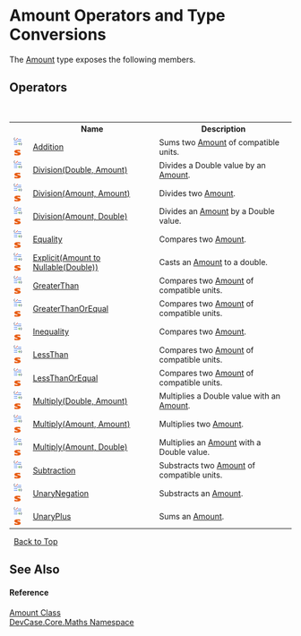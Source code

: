 # Amount Operators and Type Conversions
 

The <a href="T_DevCase_Core_Maths_Amount">Amount</a> type exposes the following members.


## Operators
&nbsp;<table><tr><th></th><th>Name</th><th>Description</th></tr><tr><td>![Public operator](media/puboperator.gif "Public operator")![Static member](media/static.gif "Static member")</td><td><a href="M_DevCase_Core_Maths_Amount_op_Addition">Addition</a></td><td>
Sums two <a href="T_DevCase_Core_Maths_Amount">Amount</a> of compatible units.</td></tr><tr><td>![Public operator](media/puboperator.gif "Public operator")![Static member](media/static.gif "Static member")</td><td><a href="M_DevCase_Core_Maths_Amount_op_Division_2">Division(Double, Amount)</a></td><td>
Divides a Double value by an <a href="T_DevCase_Core_Maths_Amount">Amount</a>.</td></tr><tr><td>![Public operator](media/puboperator.gif "Public operator")![Static member](media/static.gif "Static member")</td><td><a href="M_DevCase_Core_Maths_Amount_op_Division">Division(Amount, Amount)</a></td><td>
Divides two <a href="T_DevCase_Core_Maths_Amount">Amount</a>.</td></tr><tr><td>![Public operator](media/puboperator.gif "Public operator")![Static member](media/static.gif "Static member")</td><td><a href="M_DevCase_Core_Maths_Amount_op_Division_1">Division(Amount, Double)</a></td><td>
Divides an <a href="T_DevCase_Core_Maths_Amount">Amount</a> by a Double value.</td></tr><tr><td>![Public operator](media/puboperator.gif "Public operator")![Static member](media/static.gif "Static member")</td><td><a href="M_DevCase_Core_Maths_Amount_op_Equality">Equality</a></td><td>
Compares two <a href="T_DevCase_Core_Maths_Amount">Amount</a>.</td></tr><tr><td>![Public operator](media/puboperator.gif "Public operator")![Static member](media/static.gif "Static member")</td><td><a href="M_DevCase_Core_Maths_Amount_op_Explicit">Explicit(Amount to Nullable(Double))</a></td><td>
Casts an <a href="T_DevCase_Core_Maths_Amount">Amount</a> to a double.</td></tr><tr><td>![Public operator](media/puboperator.gif "Public operator")![Static member](media/static.gif "Static member")</td><td><a href="M_DevCase_Core_Maths_Amount_op_GreaterThan">GreaterThan</a></td><td>
Compares two <a href="T_DevCase_Core_Maths_Amount">Amount</a> of compatible units.</td></tr><tr><td>![Public operator](media/puboperator.gif "Public operator")![Static member](media/static.gif "Static member")</td><td><a href="M_DevCase_Core_Maths_Amount_op_GreaterThanOrEqual">GreaterThanOrEqual</a></td><td>
Compares two <a href="T_DevCase_Core_Maths_Amount">Amount</a> of compatible units.</td></tr><tr><td>![Public operator](media/puboperator.gif "Public operator")![Static member](media/static.gif "Static member")</td><td><a href="M_DevCase_Core_Maths_Amount_op_Inequality">Inequality</a></td><td>
Compares two <a href="T_DevCase_Core_Maths_Amount">Amount</a>.</td></tr><tr><td>![Public operator](media/puboperator.gif "Public operator")![Static member](media/static.gif "Static member")</td><td><a href="M_DevCase_Core_Maths_Amount_op_LessThan">LessThan</a></td><td>
Compares two <a href="T_DevCase_Core_Maths_Amount">Amount</a> of compatible units.</td></tr><tr><td>![Public operator](media/puboperator.gif "Public operator")![Static member](media/static.gif "Static member")</td><td><a href="M_DevCase_Core_Maths_Amount_op_LessThanOrEqual">LessThanOrEqual</a></td><td>
Compares two <a href="T_DevCase_Core_Maths_Amount">Amount</a> of compatible units.</td></tr><tr><td>![Public operator](media/puboperator.gif "Public operator")![Static member](media/static.gif "Static member")</td><td><a href="M_DevCase_Core_Maths_Amount_op_Multiply_2">Multiply(Double, Amount)</a></td><td>
Multiplies a Double value with an <a href="T_DevCase_Core_Maths_Amount">Amount</a>.</td></tr><tr><td>![Public operator](media/puboperator.gif "Public operator")![Static member](media/static.gif "Static member")</td><td><a href="M_DevCase_Core_Maths_Amount_op_Multiply">Multiply(Amount, Amount)</a></td><td>
Multiplies two <a href="T_DevCase_Core_Maths_Amount">Amount</a>.</td></tr><tr><td>![Public operator](media/puboperator.gif "Public operator")![Static member](media/static.gif "Static member")</td><td><a href="M_DevCase_Core_Maths_Amount_op_Multiply_1">Multiply(Amount, Double)</a></td><td>
Multiplies an <a href="T_DevCase_Core_Maths_Amount">Amount</a> with a Double value.</td></tr><tr><td>![Public operator](media/puboperator.gif "Public operator")![Static member](media/static.gif "Static member")</td><td><a href="M_DevCase_Core_Maths_Amount_op_Subtraction">Subtraction</a></td><td>
Substracts two <a href="T_DevCase_Core_Maths_Amount">Amount</a> of compatible units.</td></tr><tr><td>![Public operator](media/puboperator.gif "Public operator")![Static member](media/static.gif "Static member")</td><td><a href="M_DevCase_Core_Maths_Amount_op_UnaryNegation">UnaryNegation</a></td><td>
Substracts an <a href="T_DevCase_Core_Maths_Amount">Amount</a>.</td></tr><tr><td>![Public operator](media/puboperator.gif "Public operator")![Static member](media/static.gif "Static member")</td><td><a href="M_DevCase_Core_Maths_Amount_op_UnaryPlus">UnaryPlus</a></td><td>
Sums an <a href="T_DevCase_Core_Maths_Amount">Amount</a>.</td></tr></table>&nbsp;
<a href="#amount-operators-and-type-conversions">Back to Top</a>

## See Also


#### Reference
<a href="T_DevCase_Core_Maths_Amount">Amount Class</a><br /><a href="N_DevCase_Core_Maths">DevCase.Core.Maths Namespace</a><br />